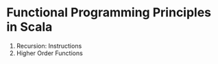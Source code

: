 # Functional Programming Principles in Scala


1. Recursion: Instructions
2. Higher Order Functions
